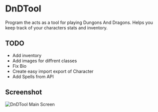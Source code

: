 # DnDTool
Program the acts as a tool for playing Dungons And Dragons. 
Helps you keep track of your characters stats and inventory. 

## TODO
- Add inventory
- Add images for diffrent classes
- Fix Bio
- Create easy import export of Character
- Add Spells from API

## Screenshot
![DnDTool Main Screen](https://i.imgur.com/DTbgf68.png)
